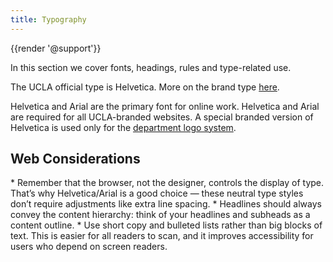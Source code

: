 ```yaml
---
title: Typography
---
```

{{render '@support'}}

In this section we cover fonts, headings, rules and type-related use.

The UCLA official type is Helvetica. More on the brand type [here](http://brand.ucla.edu/identity/typography).

Helvetica and Arial are the primary font for online work. Helvetica and Arial are required for all UCLA-branded websites. A special branded version of Helvetica is used only for the [department logo system](http://brand.ucla.edu/identity/logos-and-marks).

<h2>Web Considerations</h2>
* Remember that the browser, not the designer, controls the display of type. That’s why Helvetica/Arial is a good choice — these neutral type styles don’t require adjustments like extra line spacing.
* Headlines should always convey the content hierarchy: think of your headlines and subheads as a content outline.
* Use short copy and bulleted lists rather than big blocks of text. This is easier for all readers to scan, and it improves accessibility for users who depend on screen readers.
